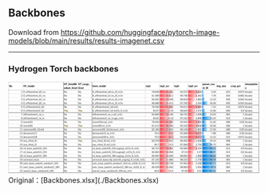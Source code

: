 ## Backbones

Download from https://github.com/huggingface/pytorch-image-models/blob/main/results/results-imagenet.csv

***
### Hydrogen Torch backbones
<img src="./display_images/HT_1-3.png" alt="img1">
Original：[Backbones.xlsx](./Backbones.xlsx)
